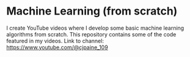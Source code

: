 # Machine Learning (from scratch) 
I create YouTube videos where I develop some basic machine learning algorithms from scratch. This repository contains some of the code featured in my videos.
Link to channel: https://www.youtube.com/@cjpaine_109
